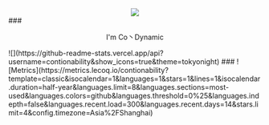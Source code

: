 <div align="center">
  <img src="https://i0.hdslb.com/bfs/garb/item/522cfc3b4ace5ec899909e4de28fd9b3b0b22059.png@64w_64h.webp" />
</div>  
### <p align="center">I'm Co丶Dynamic</p>  
![](https://github-readme-stats.vercel.app/api?username=contionability&show_icons=true&theme=tokyonight)
###
![Metrics](https://metrics.lecoq.io/contionability?template=classic&isocalendar=1&languages=1&stars=1&lines=1&isocalendar.duration=half-year&languages.limit=8&languages.sections=most-used&languages.colors=github&languages.threshold=0%25&languages.indepth=false&languages.recent.load=300&languages.recent.days=14&stars.limit=4&config.timezone=Asia%2FShanghai)
<!--
**contionability/contionability** is a ✨ _special_ ✨ repository because its `README.md` (this file) appears on your GitHub profile.

Here are some ideas to get you started:

- 🔭 I’m currently working on ...
- 🌱 I’m currently learning ...
- 👯 I’m looking to collaborate on ...
- 🤔 I’m looking for help with ...
- 💬 Ask me about ...
- 📫 How to reach me: ...
- 😄 Pronouns: ...
- ⚡ Fun fact: ...
-->
